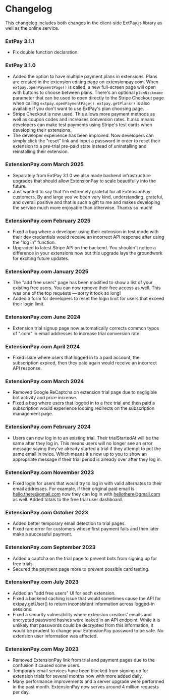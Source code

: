 Changelog
=========
This changelog includes both changes in the client-side ExtPay.js library as well as the online service.

### ExtPay 3.1.1
* Fix double function declaration.

### ExtPay 3.1.0
* Added the option to have multiple payment plans in extensions. Plans are created in the extension editing page on extensionpay.com. When `extpay.openPaymentPage()` is called, a new full-screen page will open with buttons to choose between plans. There's an optional `planNickname` parameter that can be used to open directly to the Stripe Checkout page when calling `extpay.openPaymentPage()`. `extpay.getPlans()` is also available if you don't want to use ExtPay's plan choosing page.
* Stripe Checkout is now used. This allows more payment methods as well as coupon codes and increases conversion rates. It also means developers can make test payments using Stripe's test cards when developing their extensions.
* The developer experience has been improved. Now developers can simply click the "reset" link and input a password in order to reset their extension to a pre-trial pre-paid state instead of uninstalling and reinstalling their extension.

### ExtensionPay.com March 2025
* Separately from ExtPay 3.1.0 we also made backend infrastructure upgrades that should allow ExtensionPay to scale beautifully into the future.
* Just wanted to say that I'm extremely grateful for all ExtensionPay customers. By and large you've been very kind, understanding, grateful, and overall positive and that is such a gift to me and makes developing the service much more enjoyable than otherwise. Thanks so much!

### ExtensionPay.com February 2025
* Fixed a bug where a developer using their extension in test mode with their dev credentials would receive an incorrect API response after using the "log in" function.
* Upgraded to latest Stripe API on the backend. You shouldn't notice a difference in your extensions now but this upgrade lays the groundwork for exciting future updates.

### ExtensionPay.com January 2025

* The "add free users" page has been modified to show a list of your existing free users. You can now remove their free access as well. This was one of the top requests — sorry it took so long!
* Added a form for developers to reset the login limit for users that exceed their login limit.

### ExtensionPay.com June 2024

* Extension trial signup page now automatically corrects common typos of ".com" in email addresses to increase trial conversion rate.

### ExtensionPay.com April 2024

* Fixed issue where users that logged in to a paid account, the subscription expired, then they paid again would receive an incorrect API response.

### ExtensionPay.com March 2024

* Removed Google ReCaptcha on extension trial page due to negligible bot activity and price increase.
* Fixed a bug where users that logged in to a free trial and then paid a subscription would experience looping redirects on the subscription management page.

### ExtensionPay.com February 2024

* Users can now log in to an existing trial. Their trialStartedAt will be the same after they log in. This means users will no longer see an error message saying they've already started a trial if they attempt to put the same email in twice. Which means it's now up to you to show an appropriate message if their trial period is already over after they log in.

### ExtensionPay.com November 2023

* Fixed login for users that would try to log in with valid alternates to their email addresses. For example, if their original paid email is hello.there@gmail.com now they can log in with hellothere@gmail.com as well.
    Added totals to the free trial user dashboard.

### ExtensionPay.com October 2023

* Added better temporary email detection to trial pages.
* Fixed rare error for customers whose first payment fails and then later make a successful payment.

### ExtensionPay.com September 2023

* Added a captcha on the trial page to prevent bots from signing up for free trials.
* Secured the payment page more to prevent possible card testing.

### ExtensionPay.com July 2023

* Added an "add free users" UI for each extension.
* Fixed a backend caching issue that would sometimes cause the API for extpay.getUser() to return inconsistent information across logged-in sessions.
* Fixed a security vulnerability where extension creators' emails and encrypted password hashes were leaked in an API endpoint. While it is unlikely that passwords could be decrypted from this information, it would be prudent to change your ExtensionPay password to be safe. No extension user information was affected.

### ExtensionPay.com May 2023

* Removed ExtensionPay link from trial and payment pages due to the confusion it caused some users.
* Temporary email services have been blocked from signing up for extension trials for several months now with more added daily.
* Many performance improvements and a server upgrade were performed in the past month. ExtensionPay now serves around 4 million requests per day.
